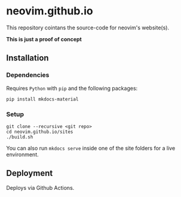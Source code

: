 # neovim.github.io

This repository cointans the source-code for neovim's website(s).

**This is just a proof of concept**

## Installation

### Dependencies

Requires `Python` with `pip` and the following packages:

```shell
pip install mkdocs-material
```

### Setup

```shell
git clone --recursive <git repo>
cd neovim.github.io/sites
./build.sh
```

You can also run `mkdocs serve` inside one of the site folders for a live environment.

## Deployment

Deploys via Github Actions.
